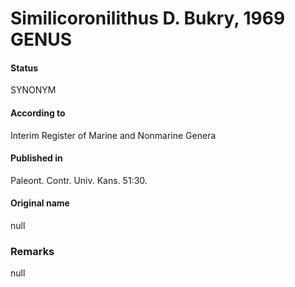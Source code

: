 Similicoronilithus D. Bukry, 1969 GENUS
=======

#### Status
SYNONYM

#### According to
Interim Register of Marine and Nonmarine Genera

#### Published in
Paleont. Contr. Univ. Kans. 51:30.

#### Original name
null

### Remarks
null